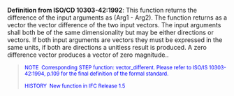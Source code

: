 ﻿**Definition from ISO/CD 10303-42:1992**:&nbsp;This function returns the difference of the input arguments as (Arg1 - Arg2). The function returns as a vector the vector difference of the two input vectors. The input arguments shall both be of the same dimensionality but may be either directions or vectors. If both input arguments are vectors they must be expressed in the same units, if both are directions a unitless result is produced. A zero difference vector produces a vector of zero magnitude..

> <small><font color="#0000ff">NOTE
&nbsp;Corresponding STEP function: vector_different. Please refer
to ISO/IS
10303-42:1994, p.109 for the final definition of the formal
standard.&nbsp;</font>
  <br><br>
  </small><font color="#0000ff"><small>HISTORY
&nbsp;New function in IFC Release 1.5</small> </font>
